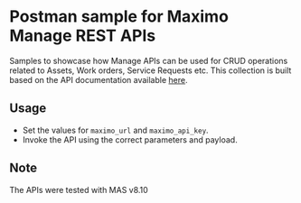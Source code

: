 # Postman sample for Maximo Manage REST APIs

Samples to showcase how Manage APIs can be used for CRUD operations related to Assets, Work orders, Service Requests etc. This collection is built based on the API documentation available [here](https://developer.ibm.com/apis/catalog/maximo--maximo-manage-rest-api/Introduction).

## Usage
* Set the values for `maximo_url` and `maximo_api_key`.
* Invoke the API using the correct parameters and payload.

## Note
The APIs were tested with MAS v8.10